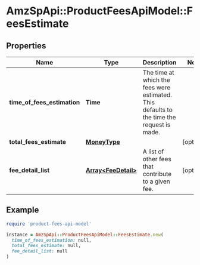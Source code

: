 # AmzSpApi::ProductFeesApiModel::FeesEstimate

## Properties

| Name | Type | Description | Notes |
| ---- | ---- | ----------- | ----- |
| **time_of_fees_estimation** | **Time** | The time at which the fees were estimated. This defaults to the time the request is made. |  |
| **total_fees_estimate** | [**MoneyType**](MoneyType.md) |  | [optional] |
| **fee_detail_list** | [**Array&lt;FeeDetail&gt;**](FeeDetail.md) | A list of other fees that contribute to a given fee. | [optional] |

## Example

```ruby
require 'product-fees-api-model'

instance = AmzSpApi::ProductFeesApiModel::FeesEstimate.new(
  time_of_fees_estimation: null,
  total_fees_estimate: null,
  fee_detail_list: null
)
```

